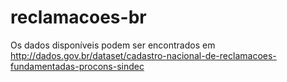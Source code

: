 reclamacoes-br
==============

Os dados disponíveis podem ser encontrados em <http://dados.gov.br/dataset/cadastro-nacional-de-reclamacoes-fundamentadas-procons-sindec>